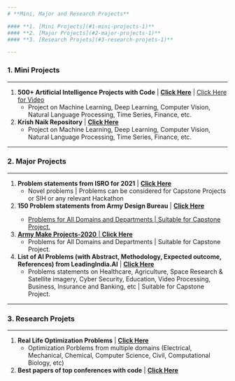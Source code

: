 ```yaml
---
# **Mini, Major and Research Projects**

#### **1. [Mini Projects](#1-mini-projects-1)**
#### **2. [Major Projects](#2-major-projects-1)**
#### **3. [Research Projets](#3-research-projets-1)**

---
```

### **1. Mini Projects**
---
 1. **500+ Artificial Intelligence Projects with Code** | <a href="https://github.com/ashishpatel26/500-AI-Machine-learning-Deep-learning-Computer-vision-NLP-Projects-with-code" target="_blank" rel="noopener"><b>Click Here</b></a> | <a href="https://www.youtube.com/watch?v=y7k-zCvOYxc" target="_blank" rel="noopener">Click Here for Video</a>
    - Project on Machine Learning, Deep Learning, Computer Vision, Natural Language Processing, Time Series, Finance, etc.
 2. **Krish Naik Repository** | <a href="https://github.com/krishnaik06?tab=repositories" target="_blank" rel="noopener"><b>Click Here</b></a>
    - Project on Machine Learning, Deep Learning, Computer Vision, Natural Language Processing, Time Series, Finance, etc.


---
### **2. Major Projects**
---
 1. **Problem statements from ISRO for 2021** | <a href="https://drive.google.com/file/d/1eG4q4N76y23fLRVVEbuRegauk-0VWBIh" target="_blank" rel="noopener"><b>Click Here</b></a>
    - Novel problems | Problems can be considered for Capstone Projects or SIH or any relevant Hackathon
 2. **150 Problem statements from Army Design Bureau** | <a href="https://drive.google.com/file/d/13qkaoBVDEbHMc8LS3HWIW8AJFN5THRDX" target="_blank" rel="noopener"><b>Click Here</b>
    - Problems for All Domains and Departments | Suitable for Capstone Project.
 3. **Army Make Projects-2020** | <a href="https://drive.google.com/file/d/19UHWqrxaOLEg5rFMPd_2Io2Gucq2NGva" target="_blank" rel="noopener"><b>Click Here</b></a>
    - Problems for All Domains and Departments | Suitable for Capstone Project.
 4. **List of AI Problems (with Abstract, Methodology, Expected outcome, References) from LeadingIndia.AI** | <a href="https://www.leadingindia.ai/projects" target="_blank" rel="noopener"><b>Click Here</b></a>
    - Problems statements on Healthcare, Agriculture, Space Research & Satellite imagery, Cyber Security, Education, Video Processing, Business, Insurance and Banking, etc | Suitable for Capstone Project.
---
### **3. Research Projets**
---
1. **Real Life Optimization Problems** | <a href="https://github.com/P-N-Suganthan/2020-RW-Constrained-Optimisation/blob/master/Problem-Definitions.pdf" target="_blank" rel="noopener"><b>Click Here</b></a>
   - Optimization Porblems from multiple domains (Electrical, Mechanical, Chemical, Computer Science, Civil, Computational Biology, etc)
2. **Best papers of top conferences with code** | <a href="https://github.com/zziz/pwc" target="_blank" rel="noopener"><b>Click Here</b></a>

